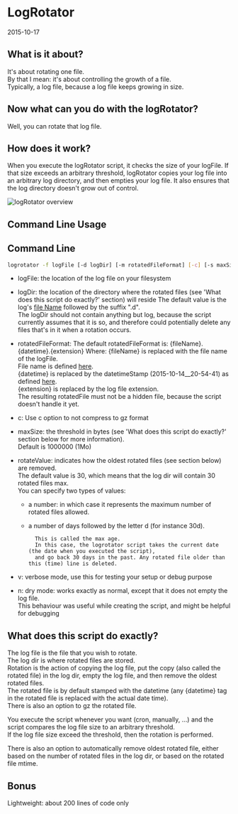 LogRotator
===============
2015-10-17




What is it about?
-----------------------

It's about rotating one file.<br>
By that I mean: it's about controlling the growth of a file.<br>
Typically, a log file, because a log file keeps growing in size.


Now what can you do with the logRotator?
-------------------------------------------

Well, you can rotate that log file.


How does it work?
---------------------

When you execute the logRotator script, it checks the size of your logFile.
If that size exceeds an arbitrary threshold, logRotator copies your log file into an arbitrary log directory,
and then empties your log file.
It also ensures that the log directory doesn't grow out of control.

![logRotator overview](http://s19.postimg.org/y3x1ltzmr/log_Rotator.jpg)




Command Line Usage
-----------------------


Command Line
-------------------

```bash
logrotator -f logFile [-d logDir] [-m rotatedFileFormat] [-c] [-s maxSize] [-r rotateValue] [-v] [-n]
```


- logFile: the location of the log file on your filesystem
- logDir: the location of the directory where the rotated files  (see 'What does this script do exactly?' section) will reside
            The default value is the log's [file Name](https://github.com/lingtalfi/ConventionGuy/blob/master/nomenclature.fileName.eng.md)
            followed by the suffix ".d".<br>
            The logDir should not contain anything but log, because the script currently assumes that it is so,
            and therefore could potentially delete any files that's in it when a rotation occurs.
    
- rotatedFileFormat: 
    The default rotatedFileFormat is: {fileName}.{datetime}.{extension}
    Where:
        {fileName} is replaced with the file name of the logFile.<br>
            File name is defined [here]( https://github.com/lingtalfi/ConventionGuy/blob/master/nomenclature.fileName.eng.md).<br>
        {datetime} is replaced by the datetimeStamp (2015-10-14__20-54-41) as defined [here]( https://github.com/lingtalfi/ConventionGuy/blob/master/convention.fileNames.eng.md).<br>
        {extension} is replaced by the log file extension.<br>
        The resulting rotatedFile must not be a hidden file, because the script doesn't handle it yet.
        
- c: Use c option to not compress to gz format
- maxSize: the threshold in bytes (see 'What does this script do exactly?' section below for more information).<br>
                Default is 1000000 (1Mo)
- rotateValue: indicates how the oldest rotated files (see section below) are removed.<br>
                The default value is 30, which means that the log dir will contain 30 rotated files max.<br>
                You can specify two types of values:<br>
                
    - a number: in which case it represents the maximum number of rotated files allowed.
    - a number of days followed by the letter d (for instance 30d).
    
            This is called the max age.
            In this case, the logrotator script takes the current date (the date when you executed the script),
            and go back 30 days in the past. Any rotated file older than this (time) line is deleted.
                            
- v: verbose mode, use this for testing your setup or debug purpose                            
- n: dry mode: works exactly as normal, except that it does not empty the log file.                            
      This behaviour was useful while creating the script, and might be helpful for debugging                   
        
        
        
What does this script do exactly?
----------------------------

The log file is the file that you wish to rotate.<br>
The log dir is where rotated files are stored.<br>
Rotation is the action of copying the log file, put the copy (also called the rotated file) in the log dir, empty the log file,
and then remove the oldest rotated files. <br>
The rotated file is by default stamped with the datetime (any {datetime} tag in the rotated file is replaced with the actual date time).<br>
There is also an option to gz the rotated file.

You execute the script whenever you want (cron, manually, ...) and the script compares the log file size to an arbitrary threshold.<br>
If the log file size exceed the threshold, then the rotation is performed.

There is also an option to automatically remove oldest rotated file, either based on the number of rotated files in the log dir,
or based on the rotated file mtime.




Bonus
------------

Lightweight: about 200 lines of code only 

